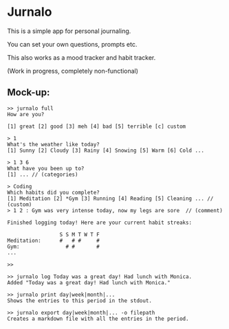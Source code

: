 # Jurnalo

This is a simple app for personal journaling.

You can set your own questions, prompts etc.

This also works as a mood tracker and habit tracker.


(Work in progress, completely non-functional)



## Mock-up:


```
>> jurnalo full
How are you?

[1] great [2] good [3] meh [4] bad [5] terrible [c] custom

> 1
What's the weather like today?
[1] Sunny [2] Cloudy [3] Rainy [4] Snowing [5] Warm [6] Cold ...

> 1 3 6
What have you been up to?
[1] ... // (categories)

> Coding
Which habits did you complete?
[1] Meditation [2] *Gym [3] Running [4] Reading [5] Cleaning ... // (custom)
> 1 2 : Gym was very intense today, now my legs are sore  // (comment)

Finished logging today! Here are your current habit streaks:

                 S S M T W T F
Meditation:      #   # #     #
Gym:               # #       #
...

>>

```


```
>> jurnalo log Today was a great day! Had lunch with Monica.
Added "Today was a great day! Had lunch with Monica."
```

```
>> jurnalo print day|week|month|...
Shows the entries to this period in the stdout.
```

```
>> jurnalo export day|week|month|... -o filepath
Creates a markdown file with all the entries in the period.
```


